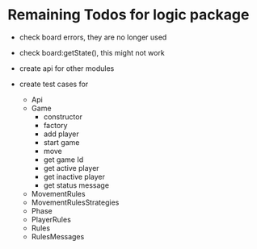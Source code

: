 # Remaining Todos for logic package

- check board errors, they are no longer used
- check board:getState(), this might not work
- create api for other modules


- create test cases for
    - Api
    - Game
        - constructor
        - factory
        - add player
        - start game
        - move
        - get game Id
        - get active player
        - get inactive player 
        - get status message
    - MovementRules
    - MovementRulesStrategies
    - Phase
    - PlayerRules
    - Rules
    - RulesMessages
        